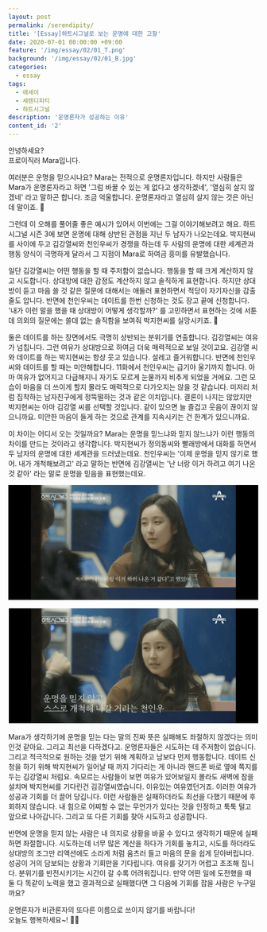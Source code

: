 ```yaml
---
layout: post
permalink: /serendipity/
title: '[Essay]하트시그널로 보는 운명에 대한 고찰'
date: 2020-07-01 00:00:00 +09:00
feature: '/img/essay/02/01_T.png'
background: '/img/essay/02/01_B.jpg'
categories:
  - essay
tags:
  - 에세이
  - 세렌디피티
  - 하트시그널 
description: '운명론자가 성공하는 이유'
content_id: '2'
---
```


안녕하세요?<br>프로이직러 Mara입니다. 

여러분은 운명을 믿으시나요? Mara는 전적으로 운명론자입니다. 하지만 사람들은 Mara가 운명론자라고 하면 '그럼 바꿀 수 있는 게 없다고 생각하겠네', '열심히 살지 않겠네' 라고 말하곤 합니다. 조금 억울합니다. 운명론자라고 열심히 살지 않는 것은 아닌데 말이죠. 🙁

그런데 이 오해를 풀어줄 좋은 예시가 있어서 이번에는 그걸 이야기해보려고 해요. 하트시그널 시즌 3에 보면 운명에 대해 상반된 관점을 지닌 두 남자가 나오는데요. 박지현씨를 사이에 두고 김강열씨와 천인우씨가 경쟁을 하는데 두 사람의 운명에 대한 세계관과 행동 양식이 극명하게 달라서 그 지점이 Mara로 하여금 흥미를 유발했습니다. 

일단 김강열씨는 어떤 행동을 할 때 주저함이 없습니다. 행동을 할 때 크게 계산하지 않고 시도합니다. 상대방에 대한 감정도 계산하지 않고 솔직하게 표현합니다. 하지만 상대방이 듣고 마음 쓸 것 같은 질문에 대해서는 애둘러 표현하면서 적당이 자기자신을 감출 줄도 압니다. 반면에 천인우씨는 데이트를 한번 신청하는 것도 장고 끝에 신청합니다. '내가 이런 말을 했을 때 상대방이 어떻게 생각할까?' 를 고민하면서 표현하는 것에 서툰데 의외의 질문에는 쓸데 없는 솔직함을 보여줘 박지현씨를 실망시키죠. 🙁

둘은 데이트를 하는 장면에서도 극명히 상반되는 분위기를 연출합니다. 김강열씨는 여유가 넘칩니다. 그런 여유가 상대방으로 하여금 더욱 매력적으로 보일 것이고요. 김강열 씨와 데이트를 하는 박지현씨는 항상 웃고 있습니다. 설레고 즐거워합니다. 반면에 천인우 씨와 데이트를 할 때는 미안해합니다. 11화에서 천인우씨는 급기야 울기까지 합니다. 아마 여유가 없어지고 다급해지니 자기도 모르게 눈물까지 비추게 되었을 거에요. 그런 모습이 마음을 더 쓰이게 할지 몰라도 매력적으로 다가오지는 않을 것 같습니다. 미저리 처럼 집착하는 남자친구에게 정뚝떨하는 것과 같은 이치입니다. 결론이 나지는 않았지만 박지현씨는 아마 김강열 씨를 선택할 것입니다. 같이 있으면 늘 즐겁고 웃음이 끊이지 않으니까요. 미안한 마음이 들게 하는 것으로 관계를 지속시키는 건 한계가 있으니까요.  

이 차이는 어디서 오는 것일까요? Mara는 운명을 믿느냐와 믿지 않느냐가 이런 행동의 차이를 만드는 것이라고 생각합니다. 박지현씨가 정의동씨와 빨래방에서 대화를 하면서 두 남자의 운명에 대한 세계관을 드러냈는데요. 천인우씨는 '이제 운명을 믿지 않기로 했어. 내가 개척해보려고' 라고 말하는 반면에 김강열씨는 '난 너랑 이거 하려고 여기 나온것 같아' 라는 말로 운명을 믿음을 표현했는데요. 

![김강열](/img/essay/02/02.PNG)

![천인우](/img/essay/02/01.PNG)


Mara가 생각하기에 운명을 믿는 다는 말의 진짜 뜻은 실패해도 좌절하지 않겠다는 의미인것 같아요. 그리고 최선을 다하겠다고. 운명론자들은 시도하는 데 주저함이 없습니다. 그리고 적극적으로 원하는 것을 얻기 위해 계획하고 남보다 먼저 행동합니다. 데이트 신청을 하기 위해 박지현씨가 일어날 때 까지 기다리는 게 아니라 핸드폰 바로 옆에 쪽지를 두는 김강열씨 처럼요. 속모르는 사람들이 보면 여유가 있어보일지 몰라도 새벽에 잠을 설치며 박지현씨를 기다린건 김강열씨였습니다. 이유있는 여유였던거죠. 이러한 여유가 성공과 기회를 더 끌어 당깁니다. 이런 사람들은 실패하더라도 최선을 다했기 때문에 후회하지 않습니다. 내 힘으로 어찌할 수 없는 무언가가 있다는 것을 인정하고 툭툭 털고 앞으로 나아갑니다. 그리고 또 다른 기회를 찾아 시도하고 성공합니다. 

반면에 운명을 믿지 않는 사람은 내 의지로 상황을 바꿀 수 있다고 생각하기 때문에 실패하면 좌절합니다. 시도하는데 너무 많은 계산을 하다가 기회를 놓치고, 시도를 하더라도 상대방의 조그만 리액션에도 소라게 처럼 움츠러 들고 마음의 문을 쉽게 닫아버립니다. 성공이 거의 담보되는 상황과 기회만을 기다립니다. 여유를 갖기가 어렵고 초조해 집니다. 분위기를 반전시키기는 시간이 갈 수록 어려워집니다. 만약 어떤 일에 도전했을 때 둘 다 똑같이 노력을 했고 결과적으로 실패했다면 그 다음에 기회를 잡을 사람은 누구일까요? 

운명론자가 비관론자의 또다른 이름으로 쓰이지 않기를 바랍니다!<br>오늘도 행복하세요~! 🙋‍♀️ 